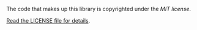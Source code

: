 
The code that makes up this library is copyrighted under the *MIT license*.

[Read the LICENSE file for details](LICENSE).
